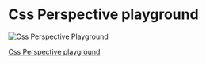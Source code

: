 ﻿# Css Perspective playground
 
![Css Perspective Playground](https://i.ibb.co/K0tdMkm/CSS-PERSPECTIVE.png)


[Css Perspective playground](https://hassan-boulhilt.github.io/Css-Perspective-Playground/)
